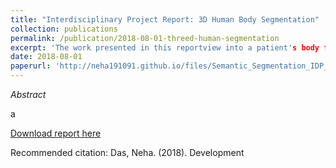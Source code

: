 ```yaml
---
title: "Interdisciplinary Project Report: 3D Human Body Segmentation"
collection: publications
permalink: /publication/2018-08-01-threed-human-segmentation
excerpt: 'The work presented in this reportview into a patient's body for inter-operative guidance.'
date: 2018-08-01
paperurl: 'http://neha191091.github.io/files/Semantic_Segmentation_IDP_Report.pdf'
---
```

*Abstract*

a

[Download report here](http://neha191091.github.io/files/Semantic_Segmentation_IDP_Report.pdf)

Recommended citation: Das, Neha. (2018). Development